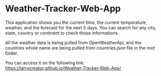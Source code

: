 # Weather-Tracker-Web-App
This application shows you the current time, the current temperature, weather, and the forecast for the next 5 days. You can search for any city, state, country or continent to check those informations.

All the weather data is being pulled from OpenWeatherApi, and the countries whole name are being pulled from countries.json file in the root folder.

You can access it on the following link: https://larrycreator.github.io/Weather-Tracker-Web-App/
